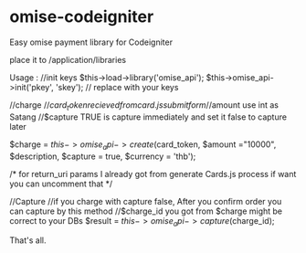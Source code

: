 # omise-codeigniter
Easy omise payment library for Codeigniter

place it to /application/libraries

Usage :
//init keys
$this->load->library('omise_api');
$this->omise_api->init('pkey', 'skey');  // replace with your keys

//charge
//$card_token  recieved from card.js submit form  
//$amount use int as Satang
//$capture TRUE is capture immediately and set it false to capture later

$charge = $this->omise_api->create($card_token, $amount ="10000", $description, $capture = true, $currency = 'thb');


/* for return_uri params I already got from generate Cards.js process if want you can uncomment that */

//Capture
//if you charge with capture false, After you confirm order you can capture by this method
//$charge_id you got from $charge might be correct to your DBs
$result = $this->omise_api->capture($charge_id);


That's all.
